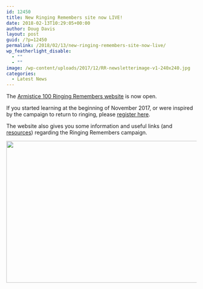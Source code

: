 ```yaml
---
id: 12450
title: New Ringing Remembers site now LIVE!
date: 2018-02-13T10:29:05+00:00
author: Doug Davis
layout: post
guid: /?p=12450
permalink: /2018/02/13/new-ringing-remembers-site-now-live/
wp_featherlight_disable:
  - ""
  - ""
image: /wp-content/uploads/2017/12/RR-newsletterimage-v1-240x240.jpg
categories:
  - Latest News
---
```

The <a href="/ringingremembers/?rf=32" target="_blank" rel="noopener">Armistice 100 Ringing Remembers website</a> is now open.

If you started learning at the beginning of November 2017, or were inspired by the campaign to return to ringing, please <a href="/ringingremembers/register/?rf=32" target="_blank" rel="noopener">register here</a>.

The website also gives you some information and useful links (and [resources](https://a100./resources/)) regarding the Ringing Remembers campaign.

<p style="text-align: center;">
  <a href="https://cccbr.org.uk/wp-content/uploads/2018/02/rrwebsite.jpg"><img loading="lazy" class="alignnone size-large wp-image-12453" src="https://cccbr.org.uk/wp-content/uploads/2018/02/rrwebsite-1024x601.jpg" alt="" width="640" height="376" srcset="https://cccbr.org.uk/wp-content/uploads/2018/02/rrwebsite-1024x601.jpg 1024w, https://cccbr.org.uk/wp-content/uploads/2018/02/rrwebsite-300x176.jpg 300w, https://cccbr.org.uk/wp-content/uploads/2018/02/rrwebsite-768x451.jpg 768w, https://cccbr.org.uk/wp-content/uploads/2018/02/rrwebsite-600x352.jpg 600w" sizes="(max-width: 640px) 100vw, 640px" /></a>
</p>
